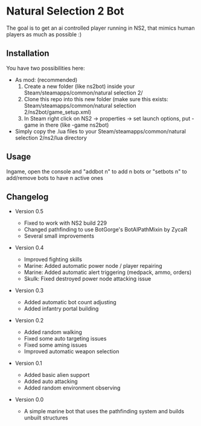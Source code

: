 Natural Selection 2 Bot
=============

The goal is to get an ai controlled player running in NS2, that mimics human players as much as possible :)


Installation
-----------

You have two possibilities here:
*	As mod: (recommended)
	1.	Create a new folder (like ns2bot) inside your Steam/steamapps/common/natural selection 2/
	2.	Clone this repo into this new folder (make sure this exists: Steam/steamapps/common/natural selection 2/ns2bot/game_setup.xml)
	3.	In Steam right click on NS2 -> properties -> set launch options, put -game <foldername> in there (like -game ns2bot)
*	Simply copy the .lua files to your Steam/steamapps/common/natural selection 2/ns2/lua directory

Usage
-----

Ingame, open the console and "addbot n" to add n bots or "setbots n" to add/remove bots to have n active ones


Changelog
------------

* Version 0.5
	* Fixed to work with NS2 build 229
	* Changed pathfinding to use BotGorge's BotAIPathMixin by ZycaR
	* Several small improvements
	
* Version 0.4
	* Improved fighting skills
	* Marine: Added automatic power node / player repairing
	* Marine: Added automatic alert triggering (medpack, ammo, orders)
	* Skulk: Fixed destroyed power node attacking issue 

* Version 0.3
	* Added automatic bot count adjusting
	* Added infantry portal building

* Version 0.2
	* Added random walking
	* Fixed some auto targeting issues
	* Fixed some aming issues
	* Improved automatic weapon selection

* Version 0.1
	* Added basic alien support
	* Added auto attacking
	* Added random environment observing 

* Version 0.0
	* A simple marine bot that uses the pathfinding system and builds unbuilt structures

